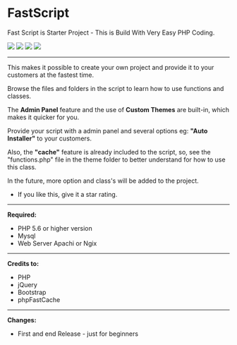 # FastScript
<p>Fast Script is Starter Project - This is Build With Very Easy PHP Coding.</p>

<img src="https://raw.githubusercontent.com/Pedroxam/FastScript/master/3.png">
<img src="https://raw.githubusercontent.com/Pedroxam/FastScript/master/4.png">
<img src="https://raw.githubusercontent.com/Pedroxam/FastScript/master/2.png">
<img src="https://raw.githubusercontent.com/Pedroxam/FastScript/master/1.png">

<hr/>


This makes it possible to create your own project and provide it to your customers at the fastest time.

Browse the files and folders in the script to learn how to use functions and classes.

The <b>Admin Panel</b> feature and the use of <b>Custom Themes</b> are built-in, which makes it quicker for you.

Provide your script with a admin panel and several options eg: <b>"Auto Installer"</b> to your customers.

Also, the <b>"cache"</b> feature is already included to the script, so, see the "functions.php" file in the theme folder to better understand for how to use this class.

In the future, more option and class's will be added to the project.

* If you like this, give it a star rating.

<hr/>

<b>Required:</b>
<ul>
  <li>PHP 5.6 or higher version</li>
  <li>Mysql</li>
  <li>Web Server Apachi or Ngix</li>
</ul>

<hr/>

<b>Credits to:</b>
<ul>
  <li>PHP</li>
  <li>jQuery</li>
  <li>Bootstrap</li>
  <li>phpFastCache</li>
</ul>

<hr/>

<b>Changes:</b>
<ul>
  <li>First and end Release - just for beginners</li>
</ul>

